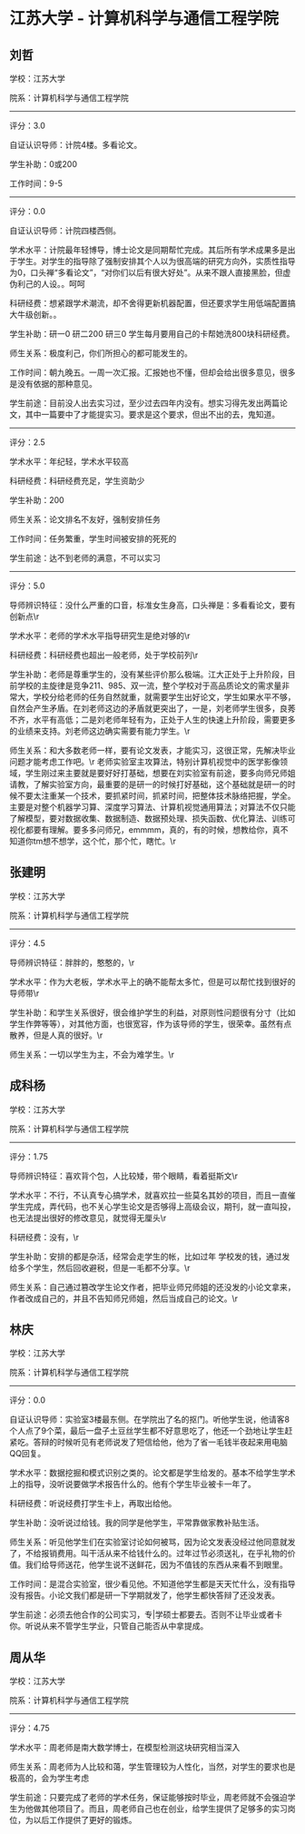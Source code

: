# 江苏大学 - 计算机科学与通信工程学院

## 刘哲

学校：江苏大学

院系：计算机科学与通信工程学院

* * *

评分：3.0

自证认识导师：计院4楼。多看论文。

学生补助：0或200

工作时间：9-5

* * *

评分：0.0

自证认识导师：计院四楼西侧。

学术水平：计院最年轻博导，博士论文是同期帮忙完成。其后所有学术成果多是出于学生。对学生的指导除了强制安排其个人以为很高端的研究方向外，实质性指导为0，口头禅“多看论文”，“对你们以后有很大好处”。从来不跟人直接黑脸，但虚伪利己的人设。。呵呵

科研经费：想紧跟学术潮流，却不舍得更新机器配置，但还要求学生用低端配置搞大牛级创新。。

学生补助：研一0
研二200
研三0
学生每月要用自己的卡帮她洗800块科研经费。

师生关系：极度利己，你们所担心的都可能发生的。

工作时间：朝九晚五。一周一次汇报。汇报她也不懂，但却会给出很多意见，很多是没有依据的那种意见。

学生前途：目前没人出去实习过，至少过去四年内没有。想实习得先发出两篇论文，其中一篇要中了才能提实习。要求是这个要求，但出不出的去，鬼知道。

* * *

评分：2.5

学术水平：年纪轻，学术水平较高

科研经费：科研经费充足，学生资助少

学生补助：200

师生关系：论文排名不友好，强制安排任务

工作时间：任务繁重，学生时间被安排的死死的

学生前途：达不到老师的满意，不可以实习

* * *

评分：5.0

导师辨识特征：没什么严重的口音，标准女生身高，口头禅是：多看看论文，要有创新点\r

学术水平：老师的学术水平指导研究生是绝对够的\r

科研经费：科研经费也超出一般老师，处于学校前列\r

学生补助：老师是尊重学生的，没有某些评价那么极端。江大正处于上升阶段，目前学校的主旋律是竞争211、985、双一流，整个学校对于高品质论文的需求量非常大，学校分给老师的任务自然就重，就需要学生出好论文，学生如果水平不够，自然会产生矛盾。在刘老师这边的矛盾就更突出了，一是，刘老师学生很多，良莠不齐，水平有高低；二是刘老师年轻有为，正处于人生的快速上升阶段，需要更多的业绩来支持。刘老师这边确实需要有能力学生。\r

师生关系：和大多数老师一样，要有论文发表，才能实习，这很正常，先解决毕业问题才能考虑工作吧。\r
老师实验室主攻算法，特别计算机视觉中的医学影像领域，学生刚过来主要就是要好好打基础，想要在刘实验室有前途，要多向师兄师姐请教，了解实验室方向，最重要的是研一的时候打好基础，这个基础就是研一的时候不要太注重某一个技术，要抓紧时间，抓紧时间，把整体技术脉络把握，学全。主要是对整个机器学习算、深度学习算法、计算机视觉通用算法；对算法不仅只能了解模型，要对数据收集、数据制造、数据预处理、损失函数、优化算法、训练可视化都要有理解。要多多问师兄，emmmm，真的，有的时候，想教给你，真不知道你tm想不想学，这个忙，那个忙，瞎忙。\r

## 张建明

学校：江苏大学

院系：计算机科学与通信工程学院

* * *

评分：4.5

导师辨识特征：胖胖的，憨憨的，\r

学术水平：作为大老板，学术水平上的确不能帮太多忙，但是可以帮忙找到很好的导师带\r

学生补助：和学生关系很好，很会维护学生的利益，对原则性问题很有分寸（比如学生作弊等等），对其他方面，也很宽容，作为该导师的学生，很荣幸。虽然有点散养，但是人真的很好。\r

师生关系：一切以学生为主，不会为难学生。\r

## 成科杨

学校：江苏大学

院系：计算机科学与通信工程学院

* * *

评分：1.75

导师辨识特征：喜欢背个包，人比较矮，带个眼睛，看着挺斯文\r

学术水平：不行，不认真专心搞学术，就喜欢拉一些莫名其妙的项目，而且一直催学生完成，弄代码，也不关心学生论文是否够得上高级会议，期刊，就一直叫投，也无法提出很好的修改意见，就觉得无厘头\r

科研经费：没有，\r

学生补助：安排的都是杂活，经常会走学生的帐，比如过年 学校发的钱，通过发给多个学生，然后回收避税，但是一毛都不分享。\r

师生关系：自己通过篡改学生论文作者，把毕业师兄师姐的还没发的小论文拿来，作者改成自己的，并且不告知师兄师姐，然后当成自己的论文。\r

## 林庆

学校：江苏大学

院系：计算机科学与通信工程学院

* * *

评分：0.0

自证认识导师：实验室3楼最东侧。在学院出了名的抠门。听他学生说，他请客8个人点了9个菜，最后一盘子土豆丝学生都不好意思吃了，他还一个劲地让学生赶紧吃。答辩的时候听见有老师说发了短信给他，他为了省一毛钱半夜起来用电脑QQ回复。

学术水平：数据挖掘和模式识别之类的。论文都是学生给发的。基本不给学生学术上的指导，没听说要做学术报告什么的。他有个学生毕业被卡一年了。

科研经费：听说经费打学生卡上，再取出给他。

学生补助：没听说过给钱。我的同学是他学生，平常靠做家教补贴生活。

师生关系：听见他学生们在实验室讨论如何被骂，因为论文发表没经过他同意就发了，不给报销费用。叫干活从来不给钱什么的。过年过节必须送礼，在乎礼物的价值。我们给导师送花，他学生说不送鲜花，因为不值钱的东西从来看不到眼里。

工作时间：是混合实验室，很少看见他。不知道他学生都是天天忙什么，没有指导没有报告。小论文我们都是研一下学期就发了，他学生都快答辩了还没发表。

学生前途：必须去他合作的公司实习，专|学硕士都要去。否则不让毕业或者卡你。听说从来不管学生学业，只管自己能否从中拿提成。

## 周从华

学校：江苏大学

院系：计算机科学与通信工程学院

* * *

评分：4.75

学术水平：周老师是南大数学博士，在模型检测这块研究相当深入

师生关系：周老师为人比较和蔼，学生管理较为人性化，当然，对学生的要求也是极高的，会为学生考虑

学生前途：只要完成了老师的学术任务，保证能够按时毕业，周老师就不会强迫学生为他做其他项目了。而且，周老师自己也在创业，给学生提供了足够多的实习岗位，为以后工作提供了更好的锻炼。